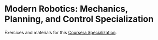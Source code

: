 # Modern Robotics: Mechanics, Planning, and Control Specialization

Exercices and materials for this [Coursera Specialization](https://www.coursera.org/specializations/modernrobotics).
